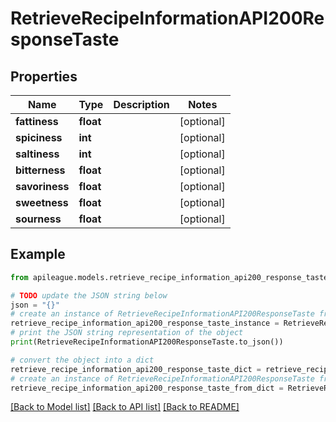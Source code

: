 # RetrieveRecipeInformationAPI200ResponseTaste


## Properties

Name | Type | Description | Notes
------------ | ------------- | ------------- | -------------
**fattiness** | **float** |  | [optional] 
**spiciness** | **int** |  | [optional] 
**saltiness** | **int** |  | [optional] 
**bitterness** | **float** |  | [optional] 
**savoriness** | **float** |  | [optional] 
**sweetness** | **float** |  | [optional] 
**sourness** | **float** |  | [optional] 

## Example

```python
from apileague.models.retrieve_recipe_information_api200_response_taste import RetrieveRecipeInformationAPI200ResponseTaste

# TODO update the JSON string below
json = "{}"
# create an instance of RetrieveRecipeInformationAPI200ResponseTaste from a JSON string
retrieve_recipe_information_api200_response_taste_instance = RetrieveRecipeInformationAPI200ResponseTaste.from_json(json)
# print the JSON string representation of the object
print(RetrieveRecipeInformationAPI200ResponseTaste.to_json())

# convert the object into a dict
retrieve_recipe_information_api200_response_taste_dict = retrieve_recipe_information_api200_response_taste_instance.to_dict()
# create an instance of RetrieveRecipeInformationAPI200ResponseTaste from a dict
retrieve_recipe_information_api200_response_taste_from_dict = RetrieveRecipeInformationAPI200ResponseTaste.from_dict(retrieve_recipe_information_api200_response_taste_dict)
```
[[Back to Model list]](../README.md#documentation-for-models) [[Back to API list]](../README.md#documentation-for-api-endpoints) [[Back to README]](../README.md)


